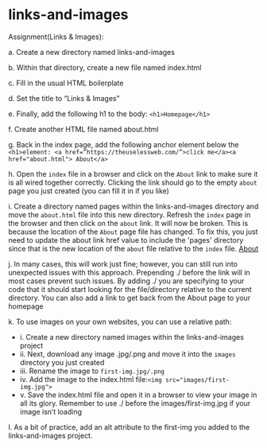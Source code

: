 # links-and-images

Assignment(Links & Images): </br>

a. Create a new directory named links-and-images </br>

b. Within that directory, create a new file named index.html </br>

c. Fill in the usual HTML boilerplate </br>

d. Set the title to “Links & Images” </br>

e. Finally, add the following h1 to the body: `<h1>Homepage</h1>` </br>

f. Create another HTML file named about.html </br>

g. Back in the index page, add the following anchor element below the </br>
    `<h1>element: <a href=”https://theuselessweb.com/”>click me</a><a href="about.html">
    About</a>` </br>

h. Open the `index` file in a browser and click on the `About` link to make sure
   it is all wired together correctly. Clicking the link should go to the empty `about`
    page you just created (you can fill it in if you like) </br>

i. Create a directory named pages
   within the links-and-images directory and move the `about.html` file into this new
   directory. Refresh the `index` page in the browser and then click on the `about` link. It
   will now be broken. This is because the location of the `About` page file has changed. To
   fix this, you just need to update the about link href value to include the 'pages'
   directory since that is the new location of the `about` file relative to the `index` 
   file. <a href="./pages/about.html">About</a> </br>

j. In many cases, this will work just fine;
   however, you can still run into unexpected issues with this approach. Prepending ./
   before the link will in most cases prevent such issues. By adding ./ you are specifying
   to your code that it should start looking for the file/directory relative to the current
   directory. You can also add a link to get back from the About page to your homepage </br>

k. To use images on your own websites, you can use a relative path: 
    <ul>
        <li>i. Create a new directory named images within the links-and-images project</li>
        <li>
            ii. Next, download any image .jpg/.png and move it into the `images` directory
            you just created
        </li>
        <li>iii. Rename the image to `first-img.jpg/.png` </li>
        <li>iv. Add the image to the index.html file:`<img src="images/first-img.jpg">`</li>
        <li>
            v. Save the index.html file and open it in a browser to view your image in all 
            its glory. Remember to use ./ before the images/first-img.jpg if your image 
            isn’t loading  
        </li>
    </ul>
l. As a bit of practice, add an alt attribute to the first-img you added to the 
    links-and-images project.
